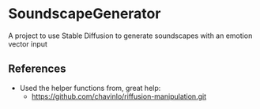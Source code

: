 # SoundscapeGenerator
A project to use Stable Diffusion to generate soundscapes with an emotion vector input


## References

- Used the helper functions from, great help:
  - https://github.com/chavinlo/riffusion-manipulation.git